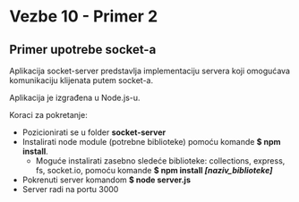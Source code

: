 # **Vezbe 10 - Primer 2**
## **Primer upotrebe socket-a**

Aplikacija socket-server predstavlja implementaciju servera koji omogućava komunikaciju klijenata putem socket-a.

Aplikacija je izgrađena u Node.js-u.

Koraci za pokretanje:
- Pozicionirati se u folder **socket-server**
- Instalirati node module (potrebne biblioteke) pomoću komande **$ npm install**. 
    - Moguće instalirati zasebno sledeće biblioteke: collections, express, fs, socket.io, pomoću komande **$ npm install *[naziv_biblioteke]***
- Pokrenuti server komandom **$ node server.js**
- Server radi na portu 3000


